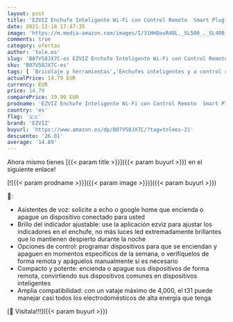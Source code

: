 ```yaml
---
layout: post
title: 'EZVIZ Enchufe Inteligente Wi-Fi con Control Remoto  Smart Plug Mini Tamaño sin Necesidad de Concentrador  Funciona con Móvil App  Compatible con Alexa  Amazon Echo & Google Home  T31'
date: 2021-12-18 17:47:35
image: 'https://m.media-amazon.com/images/I/31HHQauR48L._SL500_._SL400_.jpg'
comments: true
category: ofertas
author: 'tole.es'
slug: 'B07V58JX7C-es EZVIZ Enchufe Inteligente Wi-Fi con Control Remoto Smart...'
sku: 'B07V58JX7C-es'
tags: [ 'Bricolaje y herramientas','Enchufes inteligentes y a control remoto','Enchufes y accesorios','Instalación eléctrica','alexa','amazon','echo','enchufe','ezviz','google','home','inteligente', ]
actualPrice: 14.79 EUR
currency: EUR
price: 14.79
comparePrice: 19.99 EUR
prodname: 'EZVIZ Enchufe Inteligente Wi-Fi con Control Remoto  Smart Plug Mini Tamaño sin Necesidad de Concentrador  Funciona con Móvil App  Compatible con Alexa  Amazon Echo & Google Home  T31'
country: 'es'
flag: '🇪🇸'
brand: 'EZVIZ'
buyurl: 'https://www.amazon.es/dp/B07V58JX7C/?tag=tolees-21'
descuento: '26.01'
average: '14.89'
---
```


Ahora mismo tienes [{{< param title >}}]({{< param buyurl >}}) en el siguiente enlace!

[![{{< param prodname >}}]({{< param image >}})]({{< param buyurl >}})

🔎:

- Asistentes de voz: solicite a echo o google home que encienda o apague un dispositivo conectado para usted
- Brillo del indicador ajustable: use la aplicación ezviz para ajustar los indicadores en el enchufe, no más luces led extremadamente brillantes que lo mantienen despierto durante la noche
- Opciones de control: programar dispositivos para que se enciendan y apaguen en momentos específicos de la semana, o verifíquelos de forma remota y apáguelos manualmente si es necesario
- Compacto y potente: encienda o apague sus dispositivos de forma remota, convirtiendo sus dispositivos comunes en dispositivos inteligentes
- Amplia compatibilidad: con un vataje máximo de 4,000, el t31 puede manejar casi todos los electrodomésticos de alta energía que tenga

[🛒 Visítala!!!]({{< param buyurl >}})
